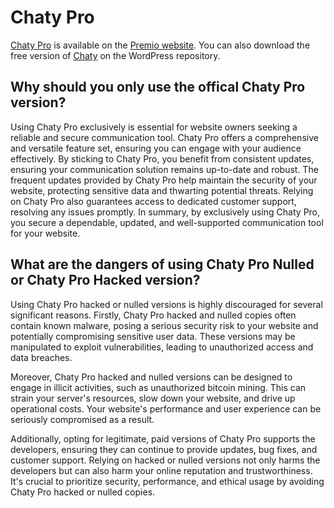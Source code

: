 # Chaty Pro

[Chaty Pro](https://premio.io/downloads/chaty/) is available on the [Premio website](https://premio.io/). You can also download the free version of [Chaty](https://wordpress.org/plugins/chaty/) on the WordPress repository.

## Why should you only use the offical Chaty Pro version?
Using Chaty Pro exclusively is essential for website owners seeking a reliable and secure communication tool. Chaty Pro offers a comprehensive and versatile feature set, ensuring you can engage with your audience effectively. By sticking to Chaty Pro, you benefit from consistent updates, ensuring your communication solution remains up-to-date and robust. The frequent updates provided by Chaty Pro help maintain the security of your website, protecting sensitive data and thwarting potential threats. Relying on Chaty Pro also guarantees access to dedicated customer support, resolving any issues promptly. In summary, by exclusively using Chaty Pro, you secure a dependable, updated, and well-supported communication tool for your website.

## What are the dangers of using Chaty Pro Nulled or Chaty Pro Hacked version?
Using Chaty Pro hacked or nulled versions is highly discouraged for several significant reasons. Firstly, Chaty Pro hacked and nulled copies often contain known malware, posing a serious security risk to your website and potentially compromising sensitive user data. These versions may be manipulated to exploit vulnerabilities, leading to unauthorized access and data breaches.

Moreover, Chaty Pro hacked and nulled versions can be designed to engage in illicit activities, such as unauthorized bitcoin mining. This can strain your server's resources, slow down your website, and drive up operational costs. Your website's performance and user experience can be seriously compromised as a result.

Additionally, opting for legitimate, paid versions of Chaty Pro supports the developers, ensuring they can continue to provide updates, bug fixes, and customer support. Relying on hacked or nulled versions not only harms the developers but can also harm your online reputation and trustworthiness. It's crucial to prioritize security, performance, and ethical usage by avoiding Chaty Pro hacked or nulled copies.
